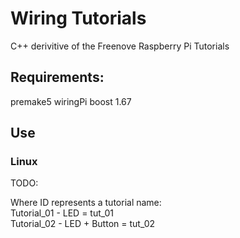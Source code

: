 # Wiring Tutorials
C++ derivitive of the Freenove Raspberry Pi Tutorials

## Requirements:

premake5
wiringPi
boost 1.67

## Use
### Linux
TODO:


Where ID represents a tutorial name:  
Tutorial_01 - LED           = tut_01  
Tutorial_02 - LED + Button  = tut_02  


